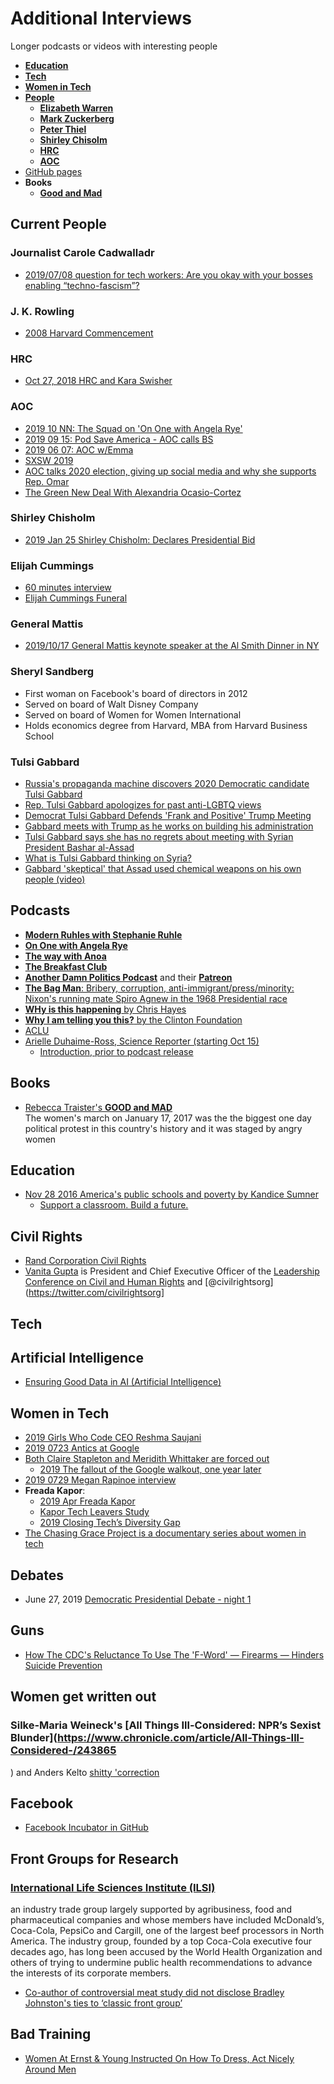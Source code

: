 # Additional Interviews
Longer podcasts or videos with interesting people

  * [**Education**](#education)
  * [**Tech**](#tech)
  * [**Women in Tech**](#women-in-tech)
  * [**People**](#people)
    * [**Elizabeth Warren**](/README.md/#warren)
    * [**Mark Zuckerberg**](/README.md/#mark-zuckerberg)
    * [**Peter Thiel**](/README.md/#peter-thiel)
    * [**Shirley Chisolm**](#shirley-chisoml)    
    * [**HRC**](#hrc)
    * [**AOC**](#aoc)
  * [GitHub pages](https://datapol.github.io/long_interviews/)
  * **Books**
    * [**Good and Mad**](#stay-woke)    

## Current People

### Journalist Carole Cadwalladr
* [2019/07/08 question for tech workers: Are you okay with your bosses enabling “techno-fascism”?](https://www.vox.com/recode/2019/7/8/20685566/carole-cadwalladr-guardian-observer-cambridge-analytica-kara-swisher-podcast-interview-recode-decode)

### J. K. Rowling
* [2008 Harvard Commencement](https://www.youtube.com/watch?v=wHGqp8lz36c)    


### HRC
* [Oct 27, 2018 HRC and Kara Swisher](https://www.youtube.com/watch?v=xbxo-p2nDNM)    

### AOC
* [2019 10 NN: The Squad on 'On One with Angela Rye'](https://w.soundcloud.com/player/?url=https%3A//api.soundcloud.com/tracks/682072964)
* [2019 09 15: Pod Save America - AOC calls BS](https://crooked.com/podcast/aoc-calls-bs/)
* [2019 06 07: AOC w/Emma](https://www.youtube.com/watch?time_continue=7&v=55HM6FH1Mwo)    
* [SXSW 2019](https://www.youtube.com/watch?v=JU-SE5eNt04)    
* [AOC talks 2020 election, giving up social media and why she supports Rep. Omar](https://www.youtube.com/watch?v=nbQBXcnbSgs)    
* [The Green New Deal With Alexandria Ocasio-Cortez](https://www.youtube.com/watch?v=yoFaQ9foV8I)

### Shirley Chisholm
* [2019 Jan 25 Shirley Chisholm: Declares Presidential Bid](https://www.youtube.com/watch?v=y3JCX3WxBik)

### Elijah Cummings
* [60 minutes interview](https://www.cbsnews.com/news/elijah-cummings-the-2019-60-minutes-interview-2019-10-17/?ftag=CNM-00-10aab7d&linkId=75462884)    
* [Elijah Cummings Funeral](https://twitter.com/nowthisnews/status/1187732863434809345)    

### General Mattis
* [2019/10/17 General Mattis keynote speaker at the Al Smith Dinner in NY](https://twitter.com/CNN/status/1185036705335775232)

### Sheryl Sandberg
  * First woman on Facebook's board of directors in 2012
  * Served on board of Walt Disney Company
  * Served on board of Women for Women International
  * Holds economics degree from Harvard, MBA from Harvard Business School

### Tulsi Gabbard
* [Russia's propaganda machine discovers 2020 Democratic candidate Tulsi Gabbard](https://www.nbcnews.com/politics/2020-election/russia-s-propaganda-machine-discovers-2020-democratic-candidate-tulsi-gabbard-n964261)    
* [Rep. Tulsi Gabbard apologizes for past anti-LGBTQ views](https://www.nbcnews.com/feature/nbc-out/rep-tulsi-gabbard-apologizes-past-anti-lgbtq-views-n959941)    
* [Democrat Tulsi Gabbard Defends 'Frank and Positive' Trump Meeting](https://www.nbcnews.com/politics/congress/why-democratic-rep-tulsi-gabbard-met-donald-trump-n686976)    
* [Gabbard meets with Trump as he works on building his administration](https://www.staradvertiser.com/2016/11/21/breaking-news/gabbard-meeting-with-trump-for-job-in-administration-reports-say/)    
* [Tulsi Gabbard says she has no regrets about meeting with Syrian President Bashar al-Assad](https://www.washingtonpost.com/politics/tulsi-gabbard-says-she-has-no-regrets-about-meeting-with-syrian-president-bashar-al-assad/2019/01/20/4006f920-1ce3-11e9-9145-3f74070bbdb9_story.html)    
* [What is Tulsi Gabbard thinking on Syria?](https://www.washingtonpost.com/news/powerpost/wp/2017/04/11/what-is-tulsi-gabbard-thinking-on-syria/)   
* [Gabbard 'skeptical' that Assad used chemical weapons on his own people (video)](https://twitter.com/i/status/850477149895131136)    

## Podcasts
* [**Modern Ruhles with Stephanie Ruhle**](https://www.iheart.com/podcast/1119-modern-ruhles-with-stepha-48618421/)    
* [**On One with Angela Rye**](https://soundcloud.com/ononewithangelarye)    
* [**The way with Anoa**](https://twitter.com/TheWayWithAnoa)    
* [**The Breakfast Club**](https://www.youtube.com/channel/UChi08h4577eFsNXGd3sxYhw)    
* [**Another Damn Politics Podcast**](https://www.spreaker.com/user/hollyfigueroaoreilly/pod-11-mix-3) and their [**Patreon**](https://www.patreon.com/anotherdamnpoliticspodcast)       
* [**The Bag Man**: Bribery, corruption, anti-immigrant/press/minority: Nixon's running mate Spiro Agnew in the 1968 Presidential race](https://www.nbcnews.com/msnbc/maddow-bag-man-podcast/bag-man-binge-page-n943321)    
* [**WHy is this happening** by Chris Hayes](https://www.nbcnews.com/think/why-is-this-happening-chris-hayes-podcast)    
* [**Why I am telling you this?** by the Clinton Foundation](https://theclintonfoundation.org/why-am-i-telling-you-this/)    
* [ACLU](https://www.aclu.org/podcast/podcast-at-liberty)
* [Arielle Duhaime-Ross, Science Reporter (starting Oct 15)](www.arielleduhaimeross.com/)
  * [Introduction, prior to podcast release](https://www.vox.com/recode/2019/9/11/20859144/reset-podcast-recode-vox-technology)


## Books
* [Rebecca Traister's **GOOD and MAD**](https://smile.amazon.com/Good-Mad-Womens-Reshaping-America/dp/B07CNYM4CT/)    
The women's march on January 17, 2017 was the the biggest one day political protest in this country's history and it was staged by angry women

## Education
* [Nov 28 2016 America's public schools and poverty by Kandice Sumner](https://www.youtube.com/watch?time_continue=4&v=7O7BMa9XGXE)    
  * [Support a classroom. Build a future.](https://www.donorschoose.org/)

## Civil Rights
 * [Rand Corporation Civil Rights](https://www.rand.org/topics/civil-rights.html)    
 * [Vanita Gupta](https://en.wikipedia.org/wiki/Vanita_Gupta) is President and Chief Executive Officer of the [Leadership Conference on Civil and Human Rights](https://civilrights.org/) and [@civilrightsorg](https://twitter.com/civilrightsorg]    


## Tech
## Artificial Intelligence
  * [Ensuring Good Data in AI (Artificial Intelligence)](https://www.youtube.com/channel/UCMDxbhGcsE7EnknxPEzC_Iw?view_as=subscriber)    



## Women in Tech
* [2019 Girls Who Code CEO Reshma Saujani](https://www.vox.com/recode/2019/6/3/18649835/reshma-saujani-girls-who-code-gender-diversity-investors-venture-capital-kara-swisher-decode-podcast)    
* [2019 0723 Antics at Google](http://www.pbs.org/wnet/amanpour-and-company/video/claire-stapleton-and-meredith-whittaker-google-walkouts-htzi/)    
* [Both Claire Stapleton and Meridith Whittaker are forced out](https://www.pbs.org/wnet/amanpour-and-company/video/claire-stapleton-and-meredith-whittaker-google-walkouts-htzi/)    
  * [2019 The fallout of the Google walkout, one year later](https://megaphone.link/VMP7118568659)    
* [2019 0729 Megan Rapinoe interview](https://www.vox.com/recode/2019/7/29/8934351/megan-rapinoe-donald-trump-world-cup-white-house-soccer-football-kara-swisher-recode-decode-podcast)    
* **Freada Kapor**:
  * [2019 Apr Freada Kapor](https://www.vox.com/podcasts/2019/4/22/18485702/freada-kapor-klein-venture-capital-diversity-flunking-teddy-schleifer-decode-podcast-interview)    
  * [Kapor Tech Leavers Study](https://www.kaporcenter.org/tech-leavers/)    
  * [2019 Closing Tech’s Diversity Gap](https://www.youtube.com/watch?v=3d_fULqmszc)    
* [The Chasing Grace Project is a documentary series about women in tech](https://www.chasinggracefilm.com/)    

## Debates
* June 27, 2019 [Democratic Presidential Debate - night 1](https://www.nbcnews.com/video/full-video-democratic-presidential-debate-night-1-62758981769)


## Guns
* [How The CDC's Reluctance To Use The 'F-Word' — Firearms — Hinders Suicide Prevention](https://www.npr.org/sections/health-shots/2019/08/08/738533533/how-the-cdcs-reluctance-to-use-the-f-word-firearms-hinders-suicide-prevention)

## Women get written out
### Silke-Maria Weineck's [All Things Ill-Considered: NPR’s Sexist Blunder](https://www.chronicle.com/article/All-Things-Ill-Considered-/243865
) and Anders Kelto [shitty 'correction](https://www.npr.org/2018/06/30/624918819/the-big-debate-soccer-or-football)    

## Facebook
* [Facebook Incubator in GitHub](https://github.com/facebookincubator)

## Front Groups for Research
### [International Life Sciences Institute (ILSI)](https://ilsi.org/)
an industry trade group largely supported by agribusiness, food and
pharmaceutical companies and whose members have included McDonald’s, Coca-Cola,
PepsiCo and Cargill, one of the largest beef processors in North America. The
industry group, founded by a top Coca-Cola executive four decades ago, has long
been accused by the World Health Organization and others of trying to undermine
public health recommendations to advance the interests of its corporate members.

* [Co-author of controversial meat study did not disclose Bradley Johnston's ties to ‘classic front group’](https://nationalpost.com/news/canada/scientist-responds-to-critique-of-industry-ties-after-publishing-study-on-red-meat)    

## Bad Training
* [Women At Ernst & Young Instructed On How To Dress, Act Nicely Around Men](https://www.huffpost.com/entry/women-ernst-young-how-to-dress-act-around-men_n_5da721eee4b002e33e78606a)   
